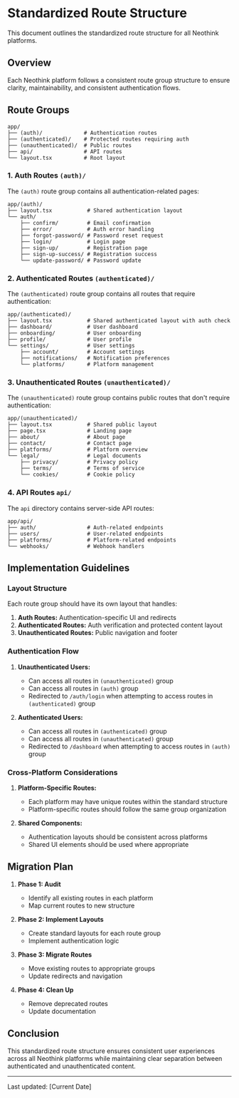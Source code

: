 # Standardized Route Structure

This document outlines the standardized route structure for all Neothink platforms.

## Overview

Each Neothink platform follows a consistent route group structure to ensure clarity, maintainability, and consistent authentication flows.

## Route Groups

```
app/
├── (auth)/             # Authentication routes
├── (authenticated)/    # Protected routes requiring auth
├── (unauthenticated)/  # Public routes
├── api/                # API routes
└── layout.tsx          # Root layout
```

### 1. Auth Routes `(auth)/`

The `(auth)` route group contains all authentication-related pages:

```
app/(auth)/
├── layout.tsx           # Shared authentication layout
└── auth/
    ├── confirm/         # Email confirmation
    ├── error/           # Auth error handling
    ├── forgot-password/ # Password reset request
    ├── login/           # Login page
    ├── sign-up/         # Registration page
    ├── sign-up-success/ # Registration success
    └── update-password/ # Password update
```

### 2. Authenticated Routes `(authenticated)/`

The `(authenticated)` route group contains all routes that require authentication:

```
app/(authenticated)/
├── layout.tsx           # Shared authenticated layout with auth check
├── dashboard/           # User dashboard
├── onboarding/          # User onboarding
├── profile/             # User profile
└── settings/            # User settings
    ├── account/         # Account settings
    ├── notifications/   # Notification preferences
    └── platforms/       # Platform management
```

### 3. Unauthenticated Routes `(unauthenticated)/`

The `(unauthenticated)` route group contains public routes that don't require authentication:

```
app/(unauthenticated)/
├── layout.tsx           # Shared public layout
├── page.tsx             # Landing page
├── about/               # About page
├── contact/             # Contact page
├── platforms/           # Platform overview
└── legal/               # Legal documents
    ├── privacy/         # Privacy policy
    ├── terms/           # Terms of service
    └── cookies/         # Cookie policy
```

### 4. API Routes `api/`

The `api` directory contains server-side API routes:

```
app/api/
├── auth/                # Auth-related endpoints
├── users/               # User-related endpoints
├── platforms/           # Platform-related endpoints
└── webhooks/            # Webhook handlers
```

## Implementation Guidelines

### Layout Structure

Each route group should have its own layout that handles:

1. **Auth Routes:** Authentication-specific UI and redirects
2. **Authenticated Routes:** Auth verification and protected content layout
3. **Unauthenticated Routes:** Public navigation and footer

### Authentication Flow

1. **Unauthenticated Users:**
   - Can access all routes in `(unauthenticated)` group
   - Can access all routes in `(auth)` group
   - Redirected to `/auth/login` when attempting to access routes in `(authenticated)` group

2. **Authenticated Users:**
   - Can access all routes in `(authenticated)` group
   - Can access all routes in `(unauthenticated)` group
   - Redirected to `/dashboard` when attempting to access routes in `(auth)` group

### Cross-Platform Considerations

1. **Platform-Specific Routes:**
   - Each platform may have unique routes within the standard structure
   - Platform-specific routes should follow the same group organization

2. **Shared Components:**
   - Authentication layouts should be consistent across platforms
   - Shared UI elements should be used where appropriate

## Migration Plan

1. **Phase 1: Audit**
   - Identify all existing routes in each platform
   - Map current routes to new structure

2. **Phase 2: Implement Layouts**
   - Create standard layouts for each route group
   - Implement authentication logic

3. **Phase 3: Migrate Routes**
   - Move existing routes to appropriate groups
   - Update redirects and navigation

4. **Phase 4: Clean Up**
   - Remove deprecated routes
   - Update documentation

## Conclusion

This standardized route structure ensures consistent user experiences across all Neothink platforms while maintaining clear separation between authenticated and unauthenticated content.

---

Last updated: [Current Date] 